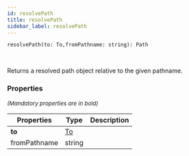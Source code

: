 ```yaml
---
id: resolvePath
title: resolvePath
sidebar_label: resolvePath
---
```


```tsx
resolvePath(to: To,fromPathname: string): Path
```
<br/>

Returns a resolved path object relative to the given pathname.

### Properties

<font size="2"><i>(Mandatory properties are in bold)</i></font>

| Properties | Type | Description |
| --------- | ---- | ----------- |
| **to** | [To](/framework-api/types/To.md) |  |
| fromPathname | string |  |
